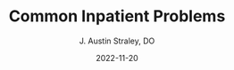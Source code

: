 ---
title: Common Inpatient Problems
author: J. Austin Straley, DO
layout: post
header: true
chapter: '08'
section: 00
weight: 80
lesson: 00
date: 2022-11-20
---